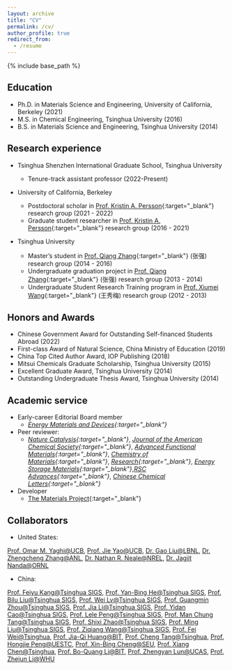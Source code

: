 ```yaml
---
layout: archive
title: "CV"
permalink: /cv/
author_profile: true
redirect_from:
  - /resume
---
```


{% include base_path %}

## Education
* Ph.D. in Materials Science and Engineering, University of California, Berkeley (2021)
* M.S. in Chemical Engineering, Tsinghua University (2016)
* B.S. in Materials Science and Engineering, Tsinghua University (2014)

## Research experience
* Tsinghua Shenzhen International Graduate School, Tsinghua University
  * Tenure-track assistant professor (2022-Present)

* University of California, Berkeley
  * Postdoctoral scholar in [Prof. Kristin A. Persson](https://perssongroup.lbl.gov/){:target="_blank"} research group (2021 - 2022)
  * Graduate student researcher in [Prof. Kristin A. Persson](https://perssongroup.lbl.gov/){:target="_blank"} research group (2016 - 2021)

* Tsinghua University
  * Master’s student in [Prof. Qiang Zhang](https://www.qianggroup.com/wp/en/home/){:target="_blank"} (张强) research group (2014 - 2016)
  * Undergraduate graduation project in [Prof. Qiang Zhang](https://www.qianggroup.com/wp/en/home/){:target="_blank"} (张强) research group (2013 - 2014)
  * Undergraduate Student Research Training program in [Prof. Xiumei Wang](https://www.mse.tsinghua.edu.cn/info/1024/1601.htm){:target="_blank"} (王秀梅) research group (2012 - 2013)

## Honors and Awards
* Chinese Government Award for Outstanding Self-financed Students Abroad (2022)
* First-class Award of Natural Science, China Ministry of Education (2019)
*	China Top Cited Author Award, IOP Publishing (2018)
*	Mitsui Chemicals Graduate Scholarship, Tsinghua University (2015)
*	Excellent Graduate Award, Tsinghua University (2014)
*	Outstanding Undergraduate Thesis Award, Tsinghua University (2014)
  
## Academic service
* Early-career Editorial Board member
  * *[Energy Materials and Devices](https://www.sciopen.com/journal/3005-3315){:target="_blank"}*
* Peer reviewer: 
  * *[Nature Catalysis](https://www.nature.com/natcatal/){:target="_blank"}*, *[Journal of the American Chemical Society](https://pubs.acs.org/journal/jacsat){:target="_blank"}*, *[Advanced Functional Materials](https://onlinelibrary.wiley.com/journal/16163028){:target="_blank"}*, *[Chemistry of Materials](https://pubs.acs.org/journal/cmatex){:target="_blank"}*, *[Research](https://spj.sciencemag.org/journals/research/){:target="_blank"}*, *[Energy Storage Materials](https://www.sciencedirect.com/journal/energy-storage-materials){:target="_blank"}*,*[RSC Advances](https://www.rsc.org/journals-books-databases/about-journals/rsc-advances/){:target="_blank"}*, *[Chinese Chemical Letters](https://www.journals.elsevier.com/chinese-chemical-letters/){:target="_blank"}*
* Developer
  * [The Materials Project](https://materialsproject.org/about){:target="_blank"}

## Collaborators
* United States:

[Prof. Omar M. Yaghi@UCB](https://chemistry.berkeley.edu/faculty/chem/yaghi), [Prof. Jie Yao@UCB](https://mse.berkeley.edu/people_new/yao/), [Dr. Gao Liu@LBNL](https://eta.lbl.gov/people/gao-liu), [Dr. Zhengcheng Zhang@ANL](https://www.anl.gov/profile/zhengcheng-zhang), [Dr. Nathan R. Neale@NREL](https://www.nrel.gov/research/staff/nathan-neale.html), [Dr. Jagjit Nanda@ORNL](https://www.ornl.gov/staff-profile/jagjit-nanda)
* China:

[Prof. Feiyu Kang@Tsinghua SIGS](https://www.sigs.tsinghua.edu.cn/kfy_en/list.htm), [Prof. Yan-Bing He@Tsinghua SIGS](https://www.sigs.tsinghua.edu.cn/hyb_en/list.htm), [Prof. Bilu Liu@Tsinghua SIGS](https://www.sigs.tsinghua.edu.cn/lbl_en/list.htm), [Prof. Wei Lv@Tsinghua SIGS](https://www.sigs.tsinghua.edu.cn/lw_en/list.htm), [Prof. Guangmin Zhou@Tsinghua SIGS](https://www.sigs.tsinghua.edu.cn/zgm_en/list.htm), [Prof. Jia Li@Tsinghua SIGS](https://www.sigs.tsinghua.edu.cn/lj_en/main.htm), [Prof. Yidan Cao@Tsinghua SIGS](https://www.sigs.tsinghua.edu.cn/cyd_en/main.htm), [Prof. Lele Peng@Tsinghua SIGS](https://www.sigs.tsinghua.edu.cn/pll_en/main.htm), [Prof. Man Chung Tang@Tsinghua SIGS](https://www.sigs.tsinghua.edu.cn/dmc_en/main.htm), [Prof. Shixi Zhao@Tsinghua SIGS](https://www.sigs.tsinghua.edu.cn/zsx/main.htm), [Prof. Ming Liu@Tsinghua SIGS](https://www.sigs.tsinghua.edu.cn/lm/main.htm), [Prof. Ziqiang Wang@Tsinghua SIGS](https://www.sigs.tsinghua.edu.cn/wzq/list.htm), [Prof. Fei Wei@Tsinghua](https://www.chemeng.tsinghua.edu.cn/info/1094/2395.htm), [Prof. Jia-Qi Huang@BIT](https://arims.bit.edu.cn/xztd/jsml/js/0e91766ff8234c34ab1f6a5f420b87da.htm), [Prof. Cheng Tang@Tsinghua](https://www.chemeng.tsinghua.edu.cn/info/1162/3559.htm), [Prof. Hongjie Peng@UESTC](https://faculty.uestc.edu.cn/penghongjie/en/index.htm), [Prof. Xin-Bing Cheng@SEU](https://power.seu.edu.cn/cxb/list.htm), [Prof. Xiang Chen@Tsinghua](https://www.chemeng.tsinghua.edu.cn/info/1095/3612.htm), [Prof. Bo-Quang Li@BIT](https://arims.bit.edu.cn/xztd/jsml/js/0acf6c0d816640679df4a302568e444f.htm), [Prof. Zhengyan Lun@UCAS](https://lungroup.github.io/), [Prof. Zhejun Li@WHU](http://jszy.whu.edu.cn/lizhejun/en/index.htm)
<script src="/assets/js/vanilla-back-to-top.min.js"></script>
<script>addBackToTop({
  diameter: 56,
  backgroundColor: '#ddd',
  textColor: '#003262'
})</script>
